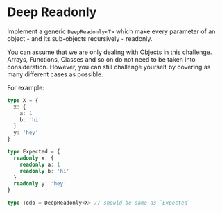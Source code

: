 <h1>Deep Readonly </h1>

Implement a generic `DeepReadonly<T>` which make every parameter of an object - and its sub-objects recursively - readonly.

You can assume that we are only dealing with Objects in this challenge. Arrays, Functions, Classes and so on do not need to be taken into consideration. However, you can still challenge yourself by covering as many different cases as possible.

For example:

```ts
type X = { 
  x: { 
    a: 1
    b: 'hi'
  }
  y: 'hey'
}

type Expected = { 
  readonly x: { 
    readonly a: 1
    readonly b: 'hi'
  }
  readonly y: 'hey' 
}

type Todo = DeepReadonly<X> // should be same as `Expected`
```

